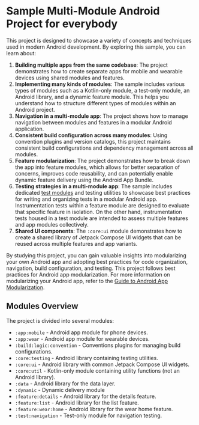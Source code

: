 # Sample Multi-Module Android Project for everybody

This project is designed to showcase a variety of concepts and techniques used in modern Android
development. By exploring this sample, you can learn about:

1. **Building multiple apps from the same codebase**: The project demonstrates how to create 
separate apps for mobile and wearable devices using shared modules and features.
2. **Implementing many kinds of modules**: The sample includes various types of modules such as a
Kotlin-only module, a test-only module, an Android library, and a dynamic feature module. This helps
you understand how to structure different types of modules within an Android project.
3. **Navigation in a multi-module app**: The project shows how to manage navigation between modules
and features in a modular Android application.
4. **Consistent build configuration across many modules**: Using convention plugins and version
catalogs, this project maintains consistent build configurations and dependency management across
all modules.
5. **Feature modularization**: The project demonstrates how to break down the app into feature
modules, which allows for better separation of concerns, improves code reusability, and can
potentially enable dynamic feature delivery using the Android App Bundle.
6. **Testing strategies in a multi-module app**: The sample includes dedicated
[test modules](https://developer.android.com/studio/test/advanced-test-setup#use-separate-test-modules-for-instrumented-tests)
and testing utilities to showcase best practices for writing and organizing tests in a modular
Android app. Instrumentation tests within a feature module are designed to evaluate that specific
feature in isolation. On the other hand, instrumentation tests housed in a test module are intended
to assess multiple features and app modules collectively.
7. **Shared UI components**: The `:core:ui` module demonstrates how to create a shared library of
Jetpack Compose UI widgets that can be reused across multiple features and app variants.

By studying this project, you can gain valuable insights into modularizing your own Android app and
adopting best practices for code organization, navigation, build configuration, and testing. This
project follows best practices for Android app modularization. For more information on modularizing
your Android app, refer to the
[Guide to Android App Modularization](https://developer.android.com/topic/modularization).

## Modules Overview

The project is divided into several modules:

- `:app:mobile` - Android app module for phone devices.
- `:app:wear` - Android app module for wearable devices.
- `:build:logic:convention` - Conventions plugins for managing build configurations.
- `:core:testing` - Android library containing testing utilities.
- `:core:ui` - Android library with common Jetpack Compose UI widgets.
- `:core:util` - Kotlin-only module containing utility functions (not an Android library).
- `:data` - Android library for the data layer.
- `:dynamic` - Dynamic delivery module
- `:feature:details` - Android library for the details feature.
- `:feature:list` - Android library for the list feature.
- `:feature:wear:home` - Android library for the wear home feature.
- `:test:navigation` - Test-only module for navigation testing.
